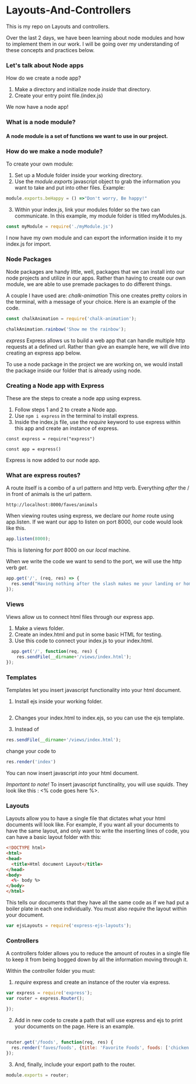 # Layouts-And-Controllers
This is my repo on Layouts and controllers.

Over the last 2 days, we have been learning about node modules and how to implement them in our work. I will be going over my understanding of these concepts and practices below.

### Let's talk about Node apps

How do we create a node app? 

1. Make a directory and initialize node *inside* that directory.
2. Create your entry point file.(index.js)

We now have a node app!




### What is a node module? 
#### A node module is a set of functions we want to use in our project.

### How do we make a node module?
To create your own module:

1. Set up a Module folder inside your working directory.
2. Use the *module.exports* javascript object to grab the information you want to take and put into other files.
Example:
```javascript
module.exports.beHappy = () =>"Don't worry, Be happy!"
```
3. Within your index.js, link your modules folder so the two can communicate. In this example, my module folder is titled myModules.js.
```javascript
const myModule = require('./myModule.js')
```
I now have my own module and can export the information inside it to my index.js for import.


### Node Packages

Node packages are handy little, well, packages that we can install into our node projects and utilize in our apps. Rather than having to create our own module, we are able to use premade packages to do different things.

A couple I have used are:
*chalk-animation* This one creates pretty colors in the terminal, with a message of your choice. Here is an example of the code.
```javascript
const chalkAnimation = require('chalk-animation');

chalkAnimation.rainbow('Show me the rainbow');
```
*express* 
Express allows us to build a web app that can handle multiple http requests at a defined url. Rather than give an example here, we will dive into creating an express app below.

To use a node package in the project we are working on, we would install the package inside our folder that is already using node.

### Creating a Node app with Express

These are the steps to create a node app using express.

1. Follow steps 1 and 2 to create a Node app.
2. Use ```npm i express``` in the terminal to install express.
3. Inside the index.js file, use the *require* keyword to use express within this app and create an instance of express.

```javacript
const express = require("express")

const app = express()
```
Express is now added to our node app.

### What are express routes?

A route itself is a combo of a url pattern and http verb. Everything *after* the / in front of animals is the url pattern.

```
http://localhost:8000/faves/animals
```
When viewing routes using express, we declare our *home* route using app.listen. If we want our app to listen on port 8000, our code would look like this.
```javascript
app.listen(8000);
```

This is listening for *port* 8000 on our *local* machine.

When we write the code we want to send to the port, we will use the http verb *get*.

```javascript
app.get('/', (req, res) => {
  res.send("Having nothing after the slash makes me your landing or home page! ");
});
```

### Views

Views allow us to connect html files through our express app.

1. Make a views folder.
2. Create an index.html and put in some basic HTML for testing.
3. Use this code to connect your index.js to your index.html.
```javascript
  app.get('/', function(req, res) {
    res.sendFile(__dirname+'/views/index.html');
});
```

### Templates

Templates let you insert javascript functionality into your html document.

1. Install ejs inside your working folder.

```npm install ejs

```
2. Changes your index.html to index.ejs, so you can use the ejs template.

3. Instead of 
```javascript  
res.sendFile(__dirname+'/views/index.html');
```
change your code to
```javascript
res.render('index')
```
You can now insert javascript *into* your html document.

*Important to note!*
To insert javascript functinality, you will use *squids*. They look like this : <% code goes here %>.

### Layouts

Layouts allow you to have a single file that dictates what your html documents will look like. 
For example, if you want all your documents to have the same layout, and only want to write the inserting lines of code, you can have a basic layout folder with this:
```html
<!DOCTYPE html>
<html>
<head>
  <title>Html document Layout</title>
</head>
<body>
  <%- body %>
</body>
</html>

```

This tells our documents that they have all the same code as if we had put a boiler plate in each one individually.
You must also *require* the layout within your document.
```javascript
var ejsLayouts = require('express-ejs-layouts');
```

### Controllers

A controllers folder allows you to reduce the amount of routes in a single file to keep it from being bogged down by all the information moving through it.

Within the controller folder you must:

1. *require* express and create an instance of the router via express.
```javascript
var express = require('express');
var router = express.Router();

});
```
2. Add in new code to create a path that will use express and ejs to print your documents on the page. Here is an example.
```javascript

router.get('/foods', function(req, res) {
  res.render('faves/foods', {title: 'Favorite Foods', foods: ['chicken fried steak', 'filet mignon', 'lobster bisque']})
});
```
3. And, finally, include your export path to the router.
```javascript
module.exports = router;
```







